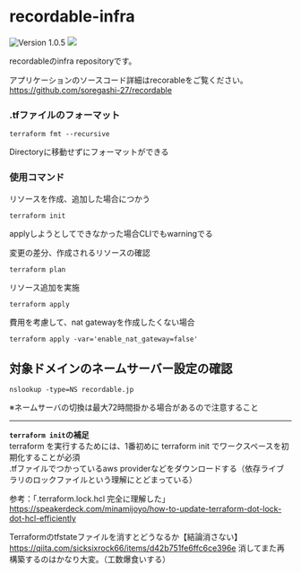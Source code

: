 

# recordable-infra

![Version 1.0.5](https://img.shields.io/badge/Version-1.0.5-blue) 
<img src="https://img.shields.io/badge/-Terraform-EEE.svg?logo=terraform&logoColor=7B42BC">

recordableのinfra repositoryです。 

アプリケーションのソースコード詳細はrecorableをご覧ください。 \
https://github.com/soregashi-27/recordable

### .tfファイルのフォーマット

```
terraform fmt --recursive
```

Directoryに移動せずにフォーマットができる


### 使用コマンド

リソースを作成、追加した場合につかう
```
terraform init
```
applyしようとしてできなかった場合CLIでもwarningでる

変更の差分、作成されるリソースの確認
```
terraform plan
```
リソース追加を実施
```
terraform apply
```

費用を考慮して、nat gatewayを作成したくない場合
```
terraform apply -var='enable_nat_gateway=false'
```

## 対象ドメインのネームサーバー設定の確認
```
nslookup -type=NS recordable.jp
```
※ネームサーバの切換は最大72時間掛かる場合があるので注意すること


-----------

**`terraform init`の補足** \
terraform を実行するためには、1番初めに terraform init でワークスペースを初期化することが必須 \
.tfファイルでつかっているaws providerなどをダウンロードする（依存ライブラリのロックファイルという理解にとどまっている） 

参考：「.terraform.lock.hcl 完全に理解した」 \
https://speakerdeck.com/minamijoyo/how-to-update-terraform-dot-lock-dot-hcl-efficiently


Terraformのtfstateファイルを消すとどうなるか【結論消さない】 \
https://qiita.com/sicksixrock66/items/d42b751fe6ffc6ce396e
消してまた再構築するのはかなり大変。（工数爆食いする）
